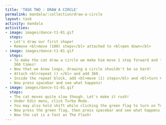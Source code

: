 ```yaml
---
title: 'TASK TWO : DRAW A CIRCLE'
permalink: mandala/:collection/draw-a-circle
layout: task
activity: mandala
activities:
- image: images/dance-t1-01.gif
  steps:
  - Let's draw our first shape!
  - Remove <bl>move (100) steps</bl> attached to <bl>pen down</bl>
- image: images/dance-t1-01.gif
  steps:
  - To make the cat draw a circle we make him move 1 step forward and turn 1 degree
    360 times!
  - Now that we know loops, drawing a circle shouldn't be so hard!
  - Attach <bl>repeat () </bl> and add 360.
  - Inside the repeat block, add <bl>move (1) steps</bl> and <bl>turn CW (1) degrees</bl>.
  - Now press spacebar and see what happens!
- image: images/dance-t1-01.gif
  steps:
  - The cat moves quite slow though. Let's make it rush!
  - Under Edit menu, click Turbo Mode.
  - You may also hold shift while clicking the green flag to turn on Turbo Mode.
  - Now press the green flag, then press spacebar and see what happens.
  - Now the cat is a fast as The Flash!
---
```


